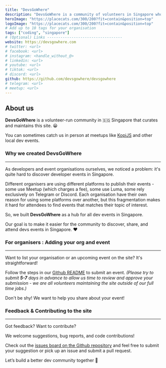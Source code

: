 ```yaml
---
title: "DevsGoWhere"
description: "DevsGoWhere is a community of volunteers in Singapore who maintain this site!"
heroImage: "https://placecats.com/300/200?fit=contain&position=top"
logoImage: "https://placecats.com/300/200?fit=contain&position=top"
# Add up to 10 tags for your organisation
tags: ["coding", "singapore"]
# (Optional) Links ----------------------------------
website: https://devsgowhere.com
# twitter: <url>
# facebook: <url>
# instagram: <handle_without_@>
# linkedin: <url>
# youtube: <url>
# tiktok: <url>
# discord: <url>
github: https://github.com/devsgowhere/devsgowhere
# telegram: <url>
# meetup: <url>
---
```


## About us

**DevsGoWhere** is a volunteer-run community in 🇸🇬 Singapore that curates and maintains this site. 😀

You can sometimes catch us in person at meetups like [KopiJS](https://kopijs.org/) and other local dev events.

### Why we created DevsGoWhere

---

As developers and event organisations ourselves, we noticed a problem: it's quite hard to discover developer events in Singapore.

Different organisers are using different platforms to publish their events - some use Meetup (which charges a fee), some use Luma, some rely exclusively on Telegram or Discord. Each organisation have their own reason for using some platforms over another, but this fragmentation makes it hard for attendees to find events that matches their topic of interest.

So, we built **DevsGoWhere** as a hub for all dev events in Singapore.

Our goal is to make it easier for the community to discover, share, and attend devs events in Singapore. ❤️



### For organisers : Adding your org and event

---

Want to list your organisation or an upcoming event on the site? It's straightforward!

Follow the steps in our [Github README](https://github.com/devsgowhere/devsgowhere) to submit an event. *(Please try to submit **5-7** days in advance to allow us time to review and approve your submission - we are all volunteers maintaining the site outside of our full time jobs.)*

Don't be shy! We want to help you share about your event!

### Feedback & Contributing to the site

---

Got feedback? Want to contribute?

We welcome suggestions, bug reports, and code contributions!

Check out the [issues board on the Github repository](https://github.com/devsgowhere/devsgowhere/issues) and feel free to submit your suggestion or pick up an issue and submit a pull request.

Let’s build a better dev community together 🚀